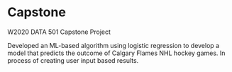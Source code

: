 # Capstone
W2020 DATA 501 Capstone Project

Developed an ML-based algorithm using logistic regression to develop a model that predicts the outcome of Calgary Flames NHL hockey games. In process of creating user input based results.
